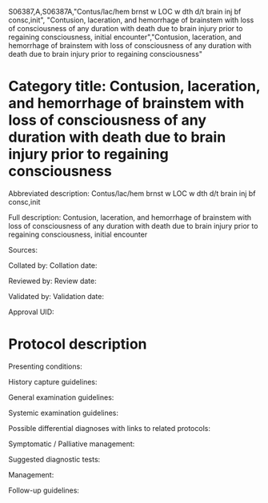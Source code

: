 S06387,A,S06387A,"Contus/lac/hem brnst w LOC w dth d/t brain inj bf consc,init", "Contusion, laceration, and hemorrhage of brainstem with loss of consciousness of any duration with death due to brain injury prior to regaining consciousness, initial encounter","Contusion, laceration, and hemorrhage of brainstem with loss of consciousness of any duration with death due to brain injury prior to regaining consciousness"
# Category title: Contusion, laceration, and hemorrhage of brainstem with loss of consciousness of any duration with death due to brain injury prior to regaining consciousness

Abbreviated description: Contus/lac/hem brnst w LOC w dth d/t brain inj bf consc,init

Full description: Contusion, laceration, and hemorrhage of brainstem with loss of consciousness of any duration with death due to brain injury prior to regaining consciousness, initial encounter

Sources:

Collated by:
Collation date:

Reviewed by:
Review date:

Validated by:
Validation date:

Approval UID:

# Protocol description

Presenting conditions:

History capture guidelines:

General examination guidelines:

Systemic examination guidelines:

Possible differential diagnoses with links to related protocols:

Symptomatic / Palliative management:

Suggested diagnostic tests:

Management:

Follow-up guidelines:
